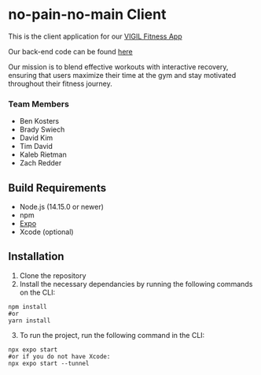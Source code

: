 # no-pain-no-main Client

This is the client application for our [VIGIL Fitness App](https://github.com/calvin-cs262-fall2024-no-pain-no-main/Project)

Our back-end code can be found [here](https://github.com/calvin-cs262-fall2024-no-pain-no-main/Service)

Our mission is to blend effective workouts with interactive recovery, ensuring that users maximize their time at the gym and stay motivated throughout their fitness journey.

### Team Members
- Ben Kosters
- Brady Swiech
- David Kim
- Tim David
- Kaleb Rietman
- Zach Redder

## Build Requirements
* Node.js (14.15.0 or newer)
* npm
* [Expo](https://docs.expo.dev/)
* Xcode (optional)

## Installation
1. Clone the repository
2. Install the necessary dependancies by running the following commands on the CLI:
```
npm install
#or
yarn install
```
3. To run the project, run the following command in the CLI:
```
npx expo start
#or if you do not have Xcode:
npx expo start --tunnel
```